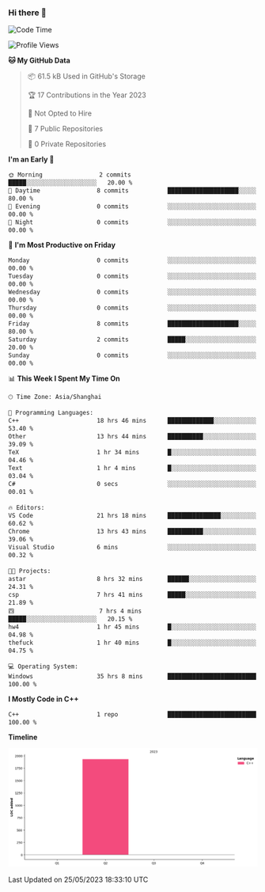 ### Hi there 👋

<!--START_SECTION:waka-->
![Code Time](http://img.shields.io/badge/Code%20Time-72%20hrs%202%20mins-blue)

![Profile Views](http://img.shields.io/badge/Profile%20Views-2-blue)

**🐱 My GitHub Data** 

> 📦 61.5 kB Used in GitHub's Storage 
 > 
> 🏆 17 Contributions in the Year 2023
 > 
> 🚫 Not Opted to Hire
 > 
> 📜 7 Public Repositories 
 > 
> 🔑 0 Private Repositories 
 > 
**I'm an Early 🐤** 

```text
🌞 Morning                2 commits           █████░░░░░░░░░░░░░░░░░░░░   20.00 % 
🌆 Daytime                8 commits           ████████████████████░░░░░   80.00 % 
🌃 Evening                0 commits           ░░░░░░░░░░░░░░░░░░░░░░░░░   00.00 % 
🌙 Night                  0 commits           ░░░░░░░░░░░░░░░░░░░░░░░░░   00.00 % 
```
📅 **I'm Most Productive on Friday** 

```text
Monday                   0 commits           ░░░░░░░░░░░░░░░░░░░░░░░░░   00.00 % 
Tuesday                  0 commits           ░░░░░░░░░░░░░░░░░░░░░░░░░   00.00 % 
Wednesday                0 commits           ░░░░░░░░░░░░░░░░░░░░░░░░░   00.00 % 
Thursday                 0 commits           ░░░░░░░░░░░░░░░░░░░░░░░░░   00.00 % 
Friday                   8 commits           ████████████████████░░░░░   80.00 % 
Saturday                 2 commits           █████░░░░░░░░░░░░░░░░░░░░   20.00 % 
Sunday                   0 commits           ░░░░░░░░░░░░░░░░░░░░░░░░░   00.00 % 
```


📊 **This Week I Spent My Time On** 

```text
🕑︎ Time Zone: Asia/Shanghai

💬 Programming Languages: 
C++                      18 hrs 46 mins      █████████████░░░░░░░░░░░░   53.40 % 
Other                    13 hrs 44 mins      ██████████░░░░░░░░░░░░░░░   39.09 % 
TeX                      1 hr 34 mins        █░░░░░░░░░░░░░░░░░░░░░░░░   04.46 % 
Text                     1 hr 4 mins         █░░░░░░░░░░░░░░░░░░░░░░░░   03.04 % 
C#                       0 secs              ░░░░░░░░░░░░░░░░░░░░░░░░░   00.01 % 

🔥 Editors: 
VS Code                  21 hrs 18 mins      ███████████████░░░░░░░░░░   60.62 % 
Chrome                   13 hrs 43 mins      ██████████░░░░░░░░░░░░░░░   39.06 % 
Visual Studio            6 mins              ░░░░░░░░░░░░░░░░░░░░░░░░░   00.32 % 

🐱‍💻 Projects: 
astar                    8 hrs 32 mins       ██████░░░░░░░░░░░░░░░░░░░   24.31 % 
csp                      7 hrs 41 mins       █████░░░░░░░░░░░░░░░░░░░░   21.89 % 
四                        7 hrs 4 mins        █████░░░░░░░░░░░░░░░░░░░░   20.15 % 
hw4                      1 hr 45 mins        █░░░░░░░░░░░░░░░░░░░░░░░░   04.98 % 
thefuck                  1 hr 40 mins        █░░░░░░░░░░░░░░░░░░░░░░░░   04.75 % 

💻 Operating System: 
Windows                  35 hrs 8 mins       █████████████████████████   100.00 % 
```

**I Mostly Code in C++** 

```text
C++                      1 repo              █████████████████████████   100.00 % 
```



**Timeline**

![Lines of Code chart](https://raw.githubusercontent.com/AimerYoung/AimerYoung/main/assets/bar_graph.png)


 Last Updated on 25/05/2023 18:33:10 UTC
<!--END_SECTION:waka-->

<!--
**AimerYoung/AimerYoung** is a ✨ _special_ ✨ repository because its `README.md` (this file) appears on your GitHub profile.

Here are some ideas to get you started:

- 🔭 I’m currently working on ...
- 🌱 I’m currently learning ...
- 👯 I’m looking to collaborate on ...
- 🤔 I’m looking for help with ...
- 💬 Ask me about ...
- 📫 How to reach me: ...
- 😄 Pronouns: ...
- ⚡ Fun fact: ...
-->
